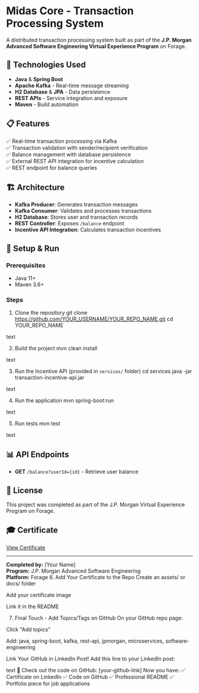 # Midas Core - Transaction Processing System

A distributed transaction processing system built as part of the **J.P. Morgan Advanced Software Engineering Virtual Experience Program** on Forage.

## 🚀 Technologies Used
- **Java** & **Spring Boot**
- **Apache Kafka** - Real-time message streaming
- **H2 Database** & **JPA** - Data persistence
- **REST APIs** - Service integration and exposure
- **Maven** - Build automation

## 📋 Features
✅ Real-time transaction processing via Kafka  
✅ Transaction validation with sender/recipient verification  
✅ Balance management with database persistence  
✅ External REST API integration for incentive calculation  
✅ REST endpoint for balance queries  

## 🏗️ Architecture
- **Kafka Producer**: Generates transaction messages
- **Kafka Consumer**: Validates and processes transactions
- **H2 Database**: Stores user and transaction records
- **REST Controller**: Exposes `/balance` endpoint
- **Incentive API Integration**: Calculates transaction incentives

## 🔧 Setup & Run

### Prerequisites
- Java 11+
- Maven 3.6+

### Steps
1. Clone the repository
git clone https://github.com/YOUR_USERNAME/YOUR_REPO_NAME.git
cd YOUR_REPO_NAME

text

2. Build the project
mvn clean install

text

3. Run the Incentive API (provided in `services/` folder)
cd services
java -jar transaction-incentive-api.jar

text

4. Run the application
mvn spring-boot:run

text

5. Run tests
mvn test

text

## 📊 API Endpoints
- **GET** `/balance?userId={id}` - Retrieve user balance

## 📜 License
This project was completed as part of the J.P. Morgan Virtual Experience Program on Forage.

## 🎓 Certificate
[View Certificate](LINK_TO_YOUR_CERTIFICATE_IMAGE)

---
**Completed by:** [Your Name]  
**Program:** J.P. Morgan Advanced Software Engineering  
**Platform:** Forage
6. Add Your Certificate to the Repo
Create an assets/ or docs/ folder

Add your certificate image

Link it in the README

7. Final Touch - Add Topics/Tags on GitHub
On your GitHub repo page:

Click "Add topics"

Add: java, spring-boot, kafka, rest-api, jpmorgan, microservices, software-engineering

Link Your GitHub in LinkedIn Post!
Add this line to your LinkedIn post:

text
🔗 Check out the code on GitHub: [your-github-link]
Now you have:
✅ Certificate on LinkedIn
✅ Code on GitHub
✅ Professional README
✅ Portfolio piece for job applications

